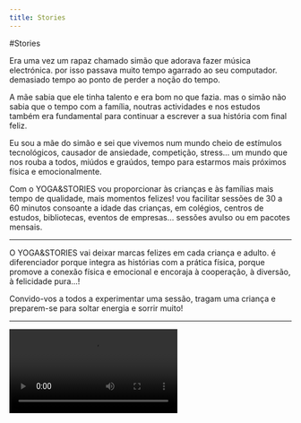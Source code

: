 ```yaml
---
title: Stories
---
```


#Stories 

Era uma vez um rapaz chamado simão que adorava fazer música electrónica. por isso passava muito tempo agarrado ao seu computador. demasiado tempo ao ponto de perder a noção do tempo. 

A mãe sabia que ele tinha talento e era bom no que fazia. mas o simão não sabia que o tempo com a família, noutras actividades e nos estudos também era fundamental para continuar a escrever a sua história com final feliz. 

Eu sou a mãe do simão e sei que vivemos num mundo cheio de estímulos tecnológicos, causador de ansiedade, competição, stress... um mundo que nos rouba a todos, miúdos e graúdos,  tempo para estarmos mais próximos física e emocionalmente. 

Com o YOGA&STORIES vou proporcionar às crianças e às famílias mais tempo de qualidade, mais momentos felizes! 
vou facilitar sessões de 30 a 60 minutos consoante a idade das crianças, em colégios, centros de estudos, bibliotecas, eventos de empresas...
sessões avulso ou em pacotes mensais.

---

O YOGA&STORIES vai deixar marcas felizes em cada criança e adulto. é diferenciador porque integra as histórias com a prática física, porque promove a conexão física e emocional e encoraja à cooperação, à diversão, à felicidade pura...!

Convido-vos a todos a experimentar uma sessão, tragam uma criança e preparem-se para soltar energia e sorrir muito! 

---

<!-- ![](ambassador.jpg?classes=align-center) -->
<!-- ![](img1.jpg?classes=align-left) -->
<!-- ![](ambassador.jpg?classes=align-right) -->
<!-- ![](img1.jpg?classes=align-full) -->



![](story.mp4?thumbnail=default)


